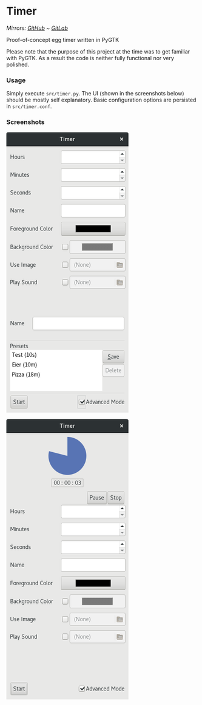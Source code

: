 Timer
=====

*Mirrors: [GitHub] ~ [GitLab]*

Proof-of-concept egg timer written in PyGTK

Please note that the purpose of this project at the time was to get familiar with PyGTK.
As a result the code is neither fully functional nor very polished.

### Usage

Simply execute `src/timer.py`. The UI (shown in the screenshots below) should be mostly self explanatory. Basic configuration options are persisted in `src/timer.conf`.

### Screenshots

![Configuration interface](screenshots/configuration-interface.png)

![Running timer](screenshots/running-timer.png)

[GitHub]: https://github.com/Johennes/Timer
[GitLab]: https://gitlab.com/cherrypicker/Timer
